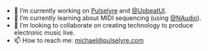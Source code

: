 - 🔭 I’m currently working on [Pulselyre](https://www.pulselyre.com/) and [@UpbeatUI](https://github.com/Pulselyre/UpbeatUI).
- 🌱 I’m currently learning about MIDI sequencing (using [@NAudio](https://github.com/naudio/NAudio)).
- 👯 I’m looking to collaborate on creating technology to produce electronic music live.
- 📫 How to reach me: [michael@pulselyre.com](mailto:michael@pulselyre.com)
<!--
- 🤔 I’m looking for help with ...
- 💬 Ask me about ...
- 😄 Pronouns: ...
- ⚡ Fun fact: ...
-->
